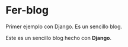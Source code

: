# Fer-blog
Primer ejemplo con Django. Es un sencillo blog.

Este es un sencillo blog hecho con **Django**.

